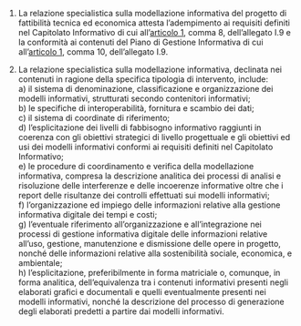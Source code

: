 1. La relazione specialistica sulla modellazione informativa del progetto di fattibilità tecnica ed economica attesta l’adempimento ai requisiti definiti nel Capitolato Informativo di cui all’[articolo 1](/allegato-1.9-articolo-1/2), comma 8, dell’allegato I.9 e la conformità ai contenuti del Piano di Gestione Informativa di cui all’[articolo 1](/allegato-1.9-articolo-1/2), comma 10, dell’allegato I.9.

2. La relazione specialistica sulla modellazione informativa, declinata nei contenuti in ragione della specifica tipologia di intervento, include: <br>a) il sistema di denominazione, classificazione e organizzazione dei modelli informativi, strutturati secondo contenitori informativi; <br>b) le specifiche di interoperabilità, fornitura e scambio dei dati; <br>c) il sistema di coordinate di riferimento; <br>d) l’esplicitazione dei livelli di fabbisogno informativo raggiunti in coerenza con gli obiettivi strategici di livello progettuale e gli obiettivi ed usi dei modelli informativi conformi ai requisiti definiti nel Capitolato Informativo; <br>e) le procedure di coordinamento e verifica della modellazione informativa, compresa la descrizione analitica dei processi di analisi e risoluzione delle interferenze e delle incoerenze informative oltre che i report delle risultanze dei controlli effettuati sui modelli informativi; <br>f) l’organizzazione ed impiego delle informazioni relative alla gestione informativa digitale dei tempi e costi; <br>g) l’eventuale riferimento all’organizzazione e all’integrazione nei processi di gestione informativa digitale delle informazioni relative all’uso, gestione, manutenzione e dismissione delle opere in progetto, nonché delle informazioni relative alla sostenibilità sociale, economica, e ambientale; <br>h) l’esplicitazione, preferibilmente in forma matriciale o, comunque, in forma analitica, dell’equivalenza tra i contenuti informativi presenti negli elaborati grafici e documentali e quelli eventualmente presenti nei modelli informativi, nonché la descrizione del processo di generazione degli elaborati predetti a partire dai modelli informativi.
